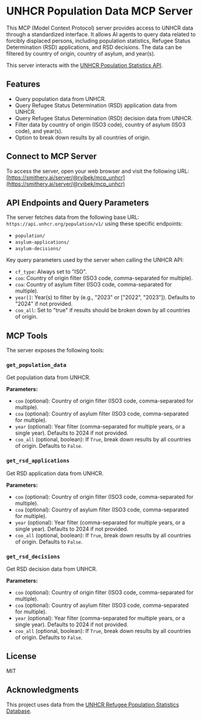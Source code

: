 # UNHCR Population Data MCP Server

This MCP (Model Context Protocol) server provides access to UNHCR data through a standardized interface. It allows AI agents to query data related to forcibly displaced persons, including population statistics, Refugee Status Determination (RSD) applications, and RSD decisions. The data can be filtered by country of origin, country of asylum, and year(s).

This server interacts with the [UNHCR Population Statistics API](https://api.unhcr.org/population/v1/).

## Features

- Query population data from UNHCR.
- Query Refugee Status Determination (RSD) application data from UNHCR.
- Query Refugee Status Determination (RSD) decision data from UNHCR.
- Filter data by country of origin (ISO3 code), country of asylum (ISO3 code), and year(s).
- Option to break down results by all countries of origin.

## Connect to MCP Server

To access the server, open your web browser and visit the following URL:
[https://smithery.ai/server/@rvibek/mcp_unhcr](https://smithery.ai/server/@rvibek/mcp_unhcr)

## API Endpoints and Query Parameters

The server fetches data from the following base URL: `https://api.unhcr.org/population/v1/` using these specific endpoints:
- `population/`
- `asylum-applications/`
- `asylum-decisions/`

Key query parameters used by the server when calling the UNHCR API:
- `cf_type`: Always set to "ISO".
- `coo`: Country of origin filter (ISO3 code, comma-separated for multiple).
- `coa`: Country of asylum filter (ISO3 code, comma-separated for multiple).
- `year[]`: Year(s) to filter by (e.g., "2023" or ["2022", "2023"]). Defaults to "2024" if not provided.
- `coo_all`: Set to "true" if results should be broken down by all countries of origin.

## MCP Tools

The server exposes the following tools:

### `get_population_data`

Get population data from UNHCR.

**Parameters:**
- `coo` (optional): Country of origin filter (ISO3 code, comma-separated for multiple).
- `coa` (optional): Country of asylum filter (ISO3 code, comma-separated for multiple).
- `year` (optional): Year filter (comma-separated for multiple years, or a single year). Defaults to 2024 if not provided.
- `coo_all` (optional, boolean): If `True`, break down results by all countries of origin. Defaults to `False`.

### `get_rsd_applications`

Get RSD application data from UNHCR.

**Parameters:**
- `coo` (optional): Country of origin filter (ISO3 code, comma-separated for multiple).
- `coa` (optional): Country of asylum filter (ISO3 code, comma-separated for multiple).
- `year` (optional): Year filter (comma-separated for multiple years, or a single year). Defaults to 2024 if not provided.
- `coo_all` (optional, boolean): If `True`, break down results by all countries of origin. Defaults to `False`.

### `get_rsd_decisions`

Get RSD decision data from UNHCR.

**Parameters:**
- `coo` (optional): Country of origin filter (ISO3 code, comma-separated for multiple).
- `coa` (optional): Country of asylum filter (ISO3 code, comma-separated for multiple).
- `year` (optional): Year filter (comma-separated for multiple years, or a single year). Defaults to 2024 if not provided.
- `coo_all` (optional, boolean): If `True`, break down results by all countries of origin. Defaults to `False`.

## License

MIT

## Acknowledgments

This project uses data from the [UNHCR Refugee Population Statistics Database](https://www.unhcr.org/refugee-statistics/).
